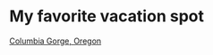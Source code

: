 # My favorite vacation spot

[Columbia Gorge, Oregon](https://cdn.pixabay.com/photo/2016/10/07/13/17/columbia-river-1721556_960_720.jpg)

## 
